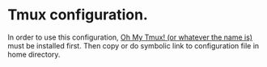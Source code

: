 #  Tmux configuration.
In order to use this configuration, [Oh My Tmux! (or whatever the name is)](https://github.com/gpakosz/.tmux) must be installed first.
Then copy or do symbolic link to configuration file in home directory.
